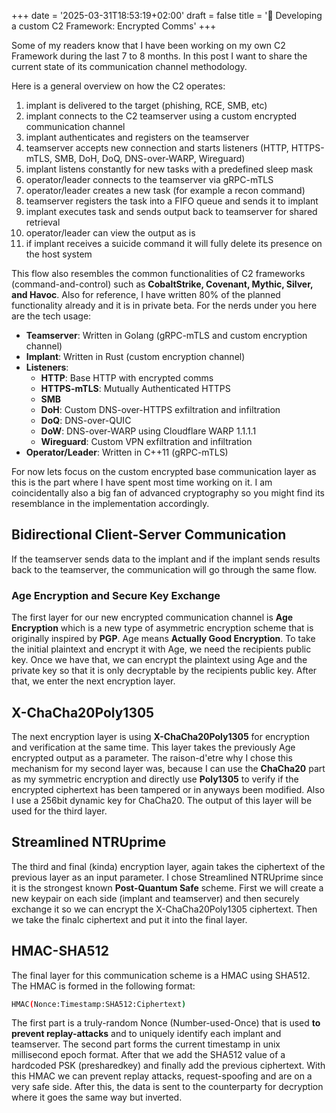 +++
date = '2025-03-31T18:53:19+02:00'
draft = false
title = '🔴 Developing a custom C2 Framework: Encrypted Comms'
+++

Some of my readers know that I have been working on my own C2 Framework during the last 7 to 8 months. In this post I want to share the current state of its communication channel methodology.

Here is a general overview on how the C2 operates:

1. implant is delivered to the target (phishing, RCE, SMB, etc)
2. implant connects to the C2 teamserver using a custom encrypted communication channel
3. implant authenticates and registers on the teamserver
4. teamserver accepts new connection and starts listeners (HTTP, HTTPS-mTLS, SMB, DoH, DoQ, DNS-over-WARP, Wireguard)
5. implant listens constantly for new tasks with a predefined sleep mask
6. operator/leader connects to the teamserver via gRPC-mTLS
7. operator/leader creates a new task (for example a recon command)
8. teamserver registers the task into a FIFO queue and sends it to implant
9. implant executes task and sends output back to teamserver for shared retrieval
10. operator/leader can view the output as is
11. if implant receives a suicide command it will fully delete its presence on the host system

This flow also resembles the common functionalities of C2 frameworks (command-and-control) such as **CobaltStrike, Covenant, Mythic, Silver, and Havoc**. Also for reference, I have written 80% of the planned functionality already and it is in private beta. For the nerds under you here are the tech usage:

- **Teamserver**: Written in Golang (gRPC-mTLS and custom encryption channel)
- **Implant**: Written in Rust (custom encryption channel)
- **Listeners**:
  - **HTTP**: Base HTTP with encrypted comms
  - **HTTPS-mTLS**: Mutually Authenticated HTTPS
  - **SMB**
  - **DoH**: Custom DNS-over-HTTPS exfiltration and infiltration
  - **DoQ**: DNS-over-QUIC
  - **DoW**: DNS-over-WARP using Cloudflare WARP 1.1.1.1
  - **Wireguard**: Custom VPN exfiltration and infiltration
- **Operator/Leader**: Written in C++11 (gRPC-mTLS)


For now lets focus on the custom encrypted base communication layer as this is the part where I have spent most time working on it. I am coincidentally also a big fan of advanced cryptography so you might find its resemblance in the implementation accordingly.

## Bidirectional Client-Server Communication

If the teamserver sends data to the implant and if the implant sends results back to the teamserver, the communication will go through the same flow.

### Age Encryption and Secure Key Exchange

The first layer for our new encrypted communication channel is **Age Encryption** which is a new type of asymmetric encryption scheme that is originally inspired by **PGP**. Age means **Actually Good Encryption**. To take the initial plaintext and encrypt it with Age, we need the recipients public key. Once we have that, we can encrypt the plaintext using Age and the private key so that it is only decryptable by the recipients public key. After that, we enter the next encryption layer.

## X-ChaCha20Poly1305

The next encryption layer is using **X-ChaCha20Poly1305** for encryption and verification at the same time. This layer takes the previously Age encrypted output as a parameter. The raison-d'etre why I chose this mechanism for my second layer was, because I can use the **ChaCha20** part as my symmetric encryption and directly use **Poly1305** to verify if the encrypted ciphertext has been tampered or in anyways been modified. Also I use a 256bit dynamic key for ChaCha20. The output of this layer will be used for the third layer.

## Streamlined NTRUprime

The third and final (kinda) encryption layer, again takes the ciphertext of the previous layer as an input parameter. I chose Streamlined NTRUprime since it is the strongest known **Post-Quantum Safe** scheme. First we will create a new keypair on each side (implant and teamserver) and then securely exchange it so we can encrypt the X-ChaCha20Poly1305 ciphertext. Then we take the finalc ciphertext and put it into the final layer.


## HMAC-SHA512

The final layer for this communication scheme is a HMAC using SHA512. The HMAC is formed in the following format:

```bash
HMAC(Nonce:Timestamp:SHA512:Ciphertext)
```

The first part is a truly-random Nonce (Number-used-Once) that is used **to prevent replay-attacks** and to uniquely identify each implant and teamserver. The second part forms the current timestamp in unix millisecond epoch format. After that we add the SHA512 value of a hardcoded PSK (presharedkey) and finally add the previous ciphertext. With this HMAC we can prevent replay attacks, request-spoofing and are on a very safe side. After this, the data is sent to the counterparty for decryption where it goes the same way but inverted.

